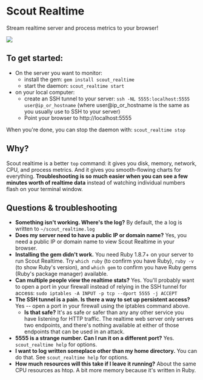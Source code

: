 # Scout Realtime

Stream realtime server and process metrics to your browser!

<img src="https://www.evernote.com/shard/s1/sh/ba7db259-af67-4316-9f19-9ec5ea9ba385/107930be1ce1b8279f007120f29652d4/deep/0/Realtime.png">



## To get started:

* On the server you want to monitor:
  * install the gem: `gem install scout_realtime`
  * start the daemon: `scout_realtime start`
* on your local computer:
  * create an SSH tunnel to your server: `ssh -NL 5555:localhost:5555 user@ip_or_hostname` (where user@ip_or_hostname is the same as you usually use to SSH to your server)
  * Point your browser to http://localhost:5555

When you're done, you can stop the daemon with: `scout_realtime stop`

## Why?

Scout realtime is a better `top` command: it gives you disk, memory, network, CPU, and process metrics. And it gives you smooth-flowing charts for everything. **Troubleshooting is so much easier when you can see a few minutes worth of realtime data** instead of watching individual numbers flash on your terminal window.   


## Questions & troubleshooting

* **Something isn't working. Where's the log?** By default, the a log is written to `~/scout_realtime.log`
* **Does my server need to have a public IP or domain name?** Yes, you need a public IP or domain name to view Scout Realtime in your browser.
* **Installing the gem didn't work.** You need Ruby 1.8.7+ on your server to run Scout Realtime. Try `which ruby` (to confirm you have Ruby), `ruby -v` (to show Ruby's version), and `which gem` to confirm you have Ruby gems (Ruby's package manager) available.
* **Can multiple people view the realtime stats?** Yes. You'll probably want to open a port in your firewall instead of relying in the SSH tunnel for access: `sudo iptables -A INPUT -p tcp --dport 5555 -j ACCEPT`
* **The SSH tunnel is a pain. Is there a way to set up persistent access?** Yes -- open a port in your firewall using the iptables command above.
  * **Is that safe?** It's as safe or safer than any any other service you have listening for HTTP traffic. The realtime web server only serves two endpoints, and there's nothing available at either of those endpoints that can be used in an attack.
* **5555 is a strange number. Can I run it on a different port?** Yes. `scout_realtime help` for options.
* **I want to log written someplace other than my home directory.** You can do that. See `scout_realtime help` for options.
* **How much resources will this take if I leave it running?** About the same CPU resources as htop. A bit more memory because it's written in Ruby.


